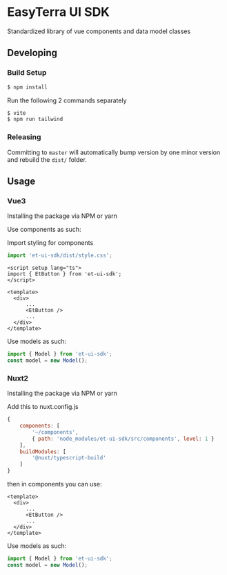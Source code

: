 # EasyTerra UI SDK

Standardized library of vue components and data model classes

## Developing

### Build Setup

```bash 
$ npm install  
```

Run the following 2 commands separately
```bash
$ vite
$ npm run tailwind
```

### Releasing

Committing to `master` will automatically bump version by one minor version and rebuild the `dist/` folder.


## Usage
### Vue3
Installing the package via NPM or yarn

Use components as such:

Import styling for components
```javascript
import 'et-ui-sdk/dist/style.css';
```

```Vue
<script setup lang="ts">
import { EtButton } from 'et-ui-sdk'; 
</script>

<template>
  <div>
      ...
      <EtButton />
      ...
  </div>
</template>
```

Use models as such:
```javascript
import { Model } from 'et-ui-sdk';
const model = new Model();
```

### Nuxt2
Installing the package via NPM or yarn

Add this to nuxt.config.js
```javascript nuxt.config.js
{
    components: [
        '~/components',
        { path: 'node_modules/et-ui-sdk/src/components', level: 1 }
    ],
    buildModules: [
        '@nuxt/typescript-build'
    ]
}
```

then in components you can use:
```Vue
<template>
  <div>
      ...
      <EtButton />
      ...
  </div>
</template>
```

Use models as such:
```javascript
import { Model } from 'et-ui-sdk';
const model = new Model();
```